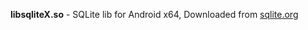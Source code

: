 **libsqliteX.so** - SQLite lib for Android x64, Downloaded from [sqlite.org](https://sqlite.org/download.html)
